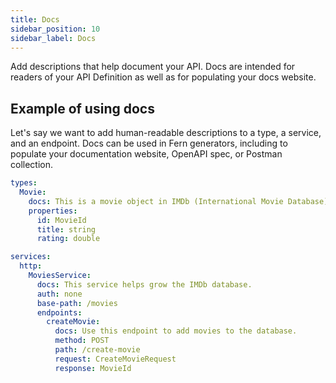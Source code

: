 ```yaml
---
title: Docs
sidebar_position: 10
sidebar_label: Docs
---
```


Add descriptions that help document your API. Docs are intended for readers of your API Definition as well as for populating your docs website.

## Example of using docs

Let's say we want to add human-readable descriptions to a type, a service, and an endpoint. Docs can be used in Fern generators, including to populate your documentation website, OpenAPI spec, or Postman collection.

```yml
types:
  Movie:
    docs: This is a movie object in IMDb (International Movie Database).
    properties:
      id: MovieId
      title: string
      rating: double

services:
  http:
    MoviesService:
      docs: This service helps grow the IMDb database.
      auth: none
      base-path: /movies
      endpoints:
        createMovie:
          docs: Use this endpoint to add movies to the database.
          method: POST
          path: /create-movie
          request: CreateMovieRequest
          response: MovieId
```
